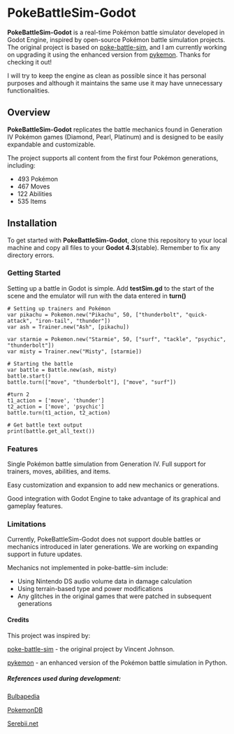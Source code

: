 # PokeBattleSim-Godot

**PokeBattleSim-Godot** is a real-time Pokémon battle simulator developed in Godot Engine, inspired by open-source Pokémon battle simulation projects. The original project is based on [poke-battle-sim](https://github.com/hiimvincent/poke-battle-sim), and I am currently working on upgrading it using the enhanced version from [pykemon](https://github.com/thomas18F/pykemon). Thanks for checking it out!

I will try to keep the engine as clean as possible since it has personal purposes and although it maintains the same use it may have unnecessary functionalities.

## Overview

**PokeBattleSim-Godot** replicates the battle mechanics found in Generation IV Pokémon games (Diamond, Pearl, Platinum) and is designed to be easily expandable and customizable.

The project supports all content from the first four Pokémon generations, including:

- 493 Pokémon
- 467 Moves
- 122 Abilities
- 535 Items

## Installation

To get started with **PokeBattleSim-Godot**, clone this repository to your local machine and copy all files to your **Godot 4.3**(stable).
Remember to fix any directory errors.

### Getting Started
Setting up a battle in Godot is simple.
Add **testSim.gd** to the start of the scene and the emulator will run with the data entered in **turn()**

```gdscript
# Setting up trainers and Pokémon
var pikachu = Pokemon.new("Pikachu", 50, ["thunderbolt", "quick-attack", "iron-tail", "thunder"])
var ash = Trainer.new("Ash", [pikachu])

var starmie = Pokemon.new("Starmie", 50, ["surf", "tackle", "psychic", "thunderbolt"])
var misty = Trainer.new("Misty", [starmie])

# Starting the battle
var battle = Battle.new(ash, misty)
battle.start()
battle.turn(["move", "thunderbolt"], ["move", "surf"])

#turn 2
t1_action = ['move', 'thunder']
t2_action = ['move', 'psychic'] 
battle.turn(t1_action, t2_action)

# Get battle text output
print(battle.get_all_text())

```

### Features
Single Pokémon battle simulation from Generation IV. Full support for trainers, moves, abilities, and items.

Easy customization and expansion to add new mechanics or generations.

Good integration with Godot Engine to take advantage of its graphical and gameplay features.
### Limitations
Currently, PokeBattleSim-Godot does not support double battles or mechanics introduced in later generations. We are working on expanding support in future updates.

Mechanics not implemented in poke-battle-sim include:

- Using Nintendo DS audio volume data in damage calculation
- Using terrain-based type and power modifications
- Any glitches in the original games that were patched in subsequent generations

#### Credits
This project was inspired by:

[poke-battle-sim](https://github.com/hiimvincent/poke-battle-sim "poke-battle-sim") - the original project by Vincent Johnson.

[pykemon](https://github.com/thomas18F/pykemon "pykemon") - an enhanced version of the Pokémon battle simulation in Python.

##### References used during development:

[Bulbapedia](https://bulbapedia.bulbagarden.net/wiki/Main_Page "Bulbapedia")

[PokemonDB](https://pokemondb.net/ "PokemonDB")

[Serebii.net](https://serebii.net/ "Serebii.net")
